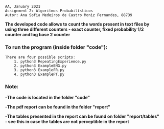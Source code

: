     AA, January 2021
    Assignment 2: Algoritmos Probabilísticos
    Autor: Ana Sofia Medeiros de Castro Moniz Fernandes, 88739

**The developed code allows to count the words present in text files by using three different counters - exact counter, fixed probability 1/2 counter and log base 2 counter**

### To run the program (inside folder "code"):

    There are four possible scripts:
		1. python3 RepeatingExperience.py
		2. python3 ExampleENG.py
		3. python3 ExampleFR.py
		4. python3 ExamplePT.py

### Note:

-**The code is located in the folder "code"**

-**The pdf report can be found in the folder "report"**

-**The tables presented in the report can be found on folder "report/tables" - see this in case the tables are not perceptible in the report**
